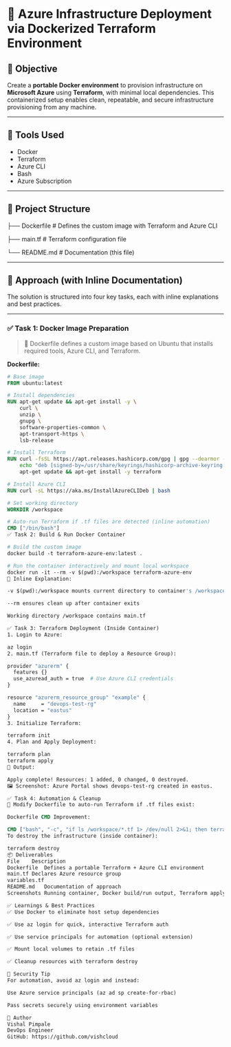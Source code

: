 # 🚀 Azure Infrastructure Deployment via Dockerized Terraform Environment

## 🧠 Objective

Create a **portable Docker environment** to provision infrastructure on **Microsoft Azure** using **Terraform**, with minimal local dependencies. This containerized setup enables clean, repeatable, and secure infrastructure provisioning from any machine.

---

## 🔧 Tools Used

- Docker
- Terraform
- Azure CLI
- Bash
- Azure Subscription

---

## 📁 Project Structure

├── Dockerfile # Defines the custom image with Terraform and Azure CLI

├── main.tf # Terraform configuration file

└── README.md # Documentation (this file)

---

## 📝 Approach (with Inline Documentation)

The solution is structured into four key tasks, each with inline explanations and best practices.

---

### ✅ **Task 1: Docker Image Preparation**

> 📄 Dockerfile defines a custom image based on Ubuntu that installs required tools, Azure CLI, and Terraform.

**Dockerfile:**
```Dockerfile
# Base image
FROM ubuntu:latest

# Install dependencies
RUN apt-get update && apt-get install -y \
    curl \
    unzip \
    gnupg \
    software-properties-common \
    apt-transport-https \
    lsb-release

# Install Terraform
RUN curl -fsSL https://apt.releases.hashicorp.com/gpg | gpg --dearmor -o /usr/share/keyrings/hashicorp-archive-keyring.gpg && \
    echo "deb [signed-by=/usr/share/keyrings/hashicorp-archive-keyring.gpg] https://apt.releases.hashicorp.com $(lsb_release -cs) main" > /etc/apt/sources.list.d/hashicorp.list && \
    apt-get update && apt-get install -y terraform

# Install Azure CLI
RUN curl -sL https://aka.ms/InstallAzureCLIDeb | bash

# Set working directory
WORKDIR /workspace

# Auto-run Terraform if .tf files are detected (inline automation)
CMD ["/bin/bash"]
✅ Task 2: Build & Run Docker Container

# Build the custom image
docker build -t terraform-azure-env:latest .

# Run the container interactively and mount local workspace
docker run -it --rm -v $(pwd):/workspace terraform-azure-env
📌 Inline Explanation:

-v $(pwd):/workspace mounts current directory to container's /workspace

--rm ensures clean up after container exits

Working directory /workspace contains main.tf

✅ Task 3: Terraform Deployment (Inside Container)
1. Login to Azure:

az login
2. main.tf (Terraform file to deploy a Resource Group):

provider "azurerm" {
  features {}
  use_azuread_auth = true  # Use Azure CLI credentials
}

resource "azurerm_resource_group" "example" {
  name     = "devops-test-rg"
  location = "eastus"
}
3. Initialize Terraform:

terraform init
4. Plan and Apply Deployment:

terraform plan
terraform apply
📝 Output:

Apply complete! Resources: 1 added, 0 changed, 0 destroyed.
🖼 Screenshot: Azure Portal shows devops-test-rg created in eastus.

✅ Task 4: Automation & Cleanup
🔁 Modify Dockerfile to auto-run Terraform if .tf files exist:

Dockerfile CMD Improvement:

CMD ["bash", "-c", "if ls /workspace/*.tf 1> /dev/null 2>&1; then terraform init && terraform apply -auto-approve; else exec bash; fi"]
To destroy the infrastructure (inside container):

terraform destroy
📦 Deliverables
File	Description
Dockerfile	Defines a portable Terraform + Azure CLI environment
main.tf	Declares Azure resource group
variables.tf 
README.md	Documentation of approach
Screenshots	Running container, Docker build/run output, Terraform apply, Azure Portal

✅ Learnings & Best Practices
✅ Use Docker to eliminate host setup dependencies

✅ Use az login for quick, interactive Terraform auth

✅ Use service principals for automation (optional extension)

✅ Mount local volumes to retain .tf files

✅ Cleanup resources with terraform destroy

🔐 Security Tip
For automation, avoid az login and instead:

Use Azure service principals (az ad sp create-for-rbac)

Pass secrets securely using environment variables

👋 Author
Vishal Pimpale
DevOps Engineer
GitHub: https://github.com/vishcloud



